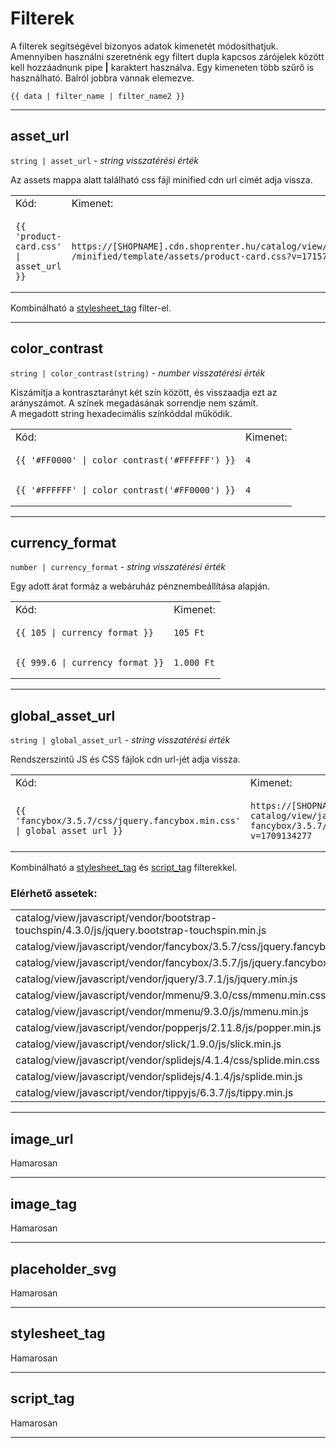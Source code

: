 # Filterek

A filterek segítségével bizonyos adatok kimenetét módosíthatjuk. Amennyiben használni szeretnénk egy filtert dupla kapcsos zárójelek között kell hozzáadnunk pipe **|** karaktert használva.
Egy kimeneten több szűrő is használható. Balról jobbra vannak elemezve.

```
{{ data | filter_name | filter_name2 }}
```

---

## asset_url

`string | asset_url` - _string visszatérési érték_

Az assets mappa alatt található css fájl minified cdn url címét adja vissza.

<table>
<tr>
    <td>Kód:</td>
    <td>Kimenet:</td>
</tr>
<tr>
<td>

```
{{ 'product-card.css' | asset_url }}
```

</td>
<td>

```
https://[SHOPNAME].cdn.shoprenter.hu/catalog/view/theme/[THEMENAME]
/minified/template/assets/product-card.css?v=1715786464.1716384141
```

</td>
</tr>
</table>

Kombinálható a [stylesheet_tag](#stylesheet-tag) filter-el.

---

## color_contrast

`string | color_contrast(string)` - _number visszatérési érték_

Kiszámítja a kontrasztarányt két szín között, és visszaadja ezt az arányszámot. A színek megadásának sorrendje nem számít.<br>
A megadott string hexadecimális színkóddal működik.

<table>
<tr>
    <td>Kód:</td>
    <td>Kimenet:</td>
</tr>
<tr>
<td>

```
{{ '#FF0000' | color_contrast('#FFFFFF') }}
```

</td>
<td>

```
4
```

</td>
</tr>
<tr>
<td>

```
{{ '#FFFFFF' | color_contrast('#FF0000') }}
```

</td>
<td>

```
4
```

</td>
</tr>
</table>

---

## currency_format
`number | currency_format` - _string visszatérési érték_

Egy adott árat formáz a webáruház pénznembeállítása alapján.

<table>
<tr>
    <td>Kód:</td>
    <td>Kimenet:</td>
</tr>
<tr>
<td>

```
{{ 105 | currency_format }}
```

</td>
<td>

```
105 Ft
```

</td>
</tr>
<tr>
<td>

```
{{ 999.6 | currency_format }}
```

</td>
<td>

```
1.000 Ft
```

</td>
</tr>
</table>

---

## global_asset_url


`string | global_asset_url` - _string visszatérési érték_


Rendszerszintű JS és CSS fájlok cdn url-jét adja vissza.

<table>
<tr>
    <td>Kód:</td>
    <td>Kimenet:</td>
</tr>
<tr>
<td>

```
{{ 'fancybox/3.5.7/css/jquery.fancybox.min.css' | global_asset_url }}
```

</td>
<td>

```
https://[SHOPNAME].cdn.shoprenter.hu/
catalog/view/javascript/vendor/
fancybox/3.5.7/css/jquery.fancybox.min.css?v=1709134277
```


</td>
</tr>
</table>

Kombinálható a [stylesheet_tag](#stylesheet-tag) és [script_tag](#script-tag) filterekkel.

### Elérhető assetek:
<table>
<tr>
<td>catalog/view/javascript/vendor/bootstrap-touchspin/4.3.0/js/jquery.bootstrap-touchspin.min.js</td>
</tr>
<tr>
<td>catalog/view/javascript/vendor/fancybox/3.5.7/css/jquery.fancybox.min.css</td>
<tr>
<td>catalog/view/javascript/vendor/fancybox/3.5.7/js/jquery.fancybox.min.js</td>
</tr>
<tr>
<td>catalog/view/javascript/vendor/jquery/3.7.1/js/jquery.min.js</td>
</tr>
<tr>
<td>catalog/view/javascript/vendor/mmenu/9.3.0/css/mmenu.min.css</td>
</tr>
<tr>
<td>catalog/view/javascript/vendor/mmenu/9.3.0/js/mmenu.min.js</td>
</tr>
<tr>
<td>catalog/view/javascript/vendor/popperjs/2.11.8/js/popper.min.js</td>
</tr>
<tr>
<td>catalog/view/javascript/vendor/slick/1.9.0/js/slick.min.js</td>
</tr>
<tr>
<td>catalog/view/javascript/vendor/splidejs/4.1.4/css/splide.min.css</td>
</tr>
<tr>
<td>catalog/view/javascript/vendor/splidejs/4.1.4/js/splide.min.js</td>
</tr>
<tr>
<td>catalog/view/javascript/vendor/tippyjs/6.3.7/js/tippy.min.js</td>
</tr>
</table>

---

## image_url

Hamarosan

---

## image_tag

Hamarosan

---

## placeholder_svg

Hamarosan

---

## stylesheet_tag

Hamarosan

---
## script_tag

Hamarosan

---

